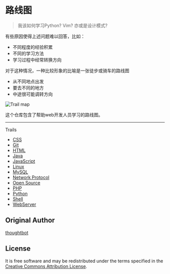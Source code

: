 路线图
=========

> 我该如何学习Python? Vim? 亦或是设计模式?

有些原因使得上述问题难以回答，比如：

* 不同程度的经验积累
* 不同的学习方法
* 学习过程中经常转换方向

对于这种情况，一种比较形象的比喻是一张徒步或骑车的路线图

* 从不同地点出发
* 要去不同的地方
* 中途很可能调转方向

![Trail map](http://media.tumblr.com/tumblr_m2jrde9jXS1qz5x9p.jpg)

这个仓库包含了帮助web开发人员学习的路线图。

------
Trails

* [CSS](/liangshan/trails-map/blob/master/trails/css.md)
* [Git](/liangshan/trails-map/blob/master/trails/git.md)
* [HTML](/liangshan/trails-map/blob/master/trails/html.md)
* [Java](/liangshan/trails-map/blob/master/trails/java.md)
* [JavaScript](/liangshan/trails-map/blob/master/trails/javascript.md)
* [Linux](/liangshan/trails-map/blob/master/trails/linux.md)
* [MySQL](/liangshan/trails-map/blob/master/trails/mysql.md)
* [Network Protocol](/liangshan/trails-map/blob/master/trails/network_protocol.md)
* [Open Source](/liangshan/trails-map/blob/master/trails/open_source.md)
* [PHP](/liangshan/trails-map/blob/master/trails/php.md)
* [Python](/liangshan/trails-map/blob/master/trails/python.md)
* [Shell](/liangshan/trails-map/blob/master/trails/shell.md)
* [WebServer](/liangshan/trails-map/blob/master/trails/webserver.md)

Original Author
---------------
[thoughtbot](https://github.com/thoughtbot/trail-map)

License
-------
It is free software and may be redistributed under the terms specified in the [Creative Commons Attribution
License](http://creativecommons.org/licenses/by/3.0/).


